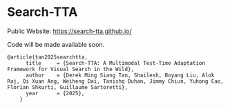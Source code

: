 # Search-TTA
Public Website: https://search-tta.github.io/

Code will be made available soon.

```
@article{tan2025searchtta,
      title     = {Search-TTA: A Multimodal Test-Time Adaptation Framework for Visual Search in the Wild},
      author    = {Derek Ming Siang Tan, Shailesh, Boyang Liu, Alok Raj, Qi Xuan Ang, Weiheng Dai, Tanishq Duhan, Jimmy Chiun, Yuhong Cao, Florian Shkurti, Guillaume Sartoretti},
      year      = {2025},
    }
```
